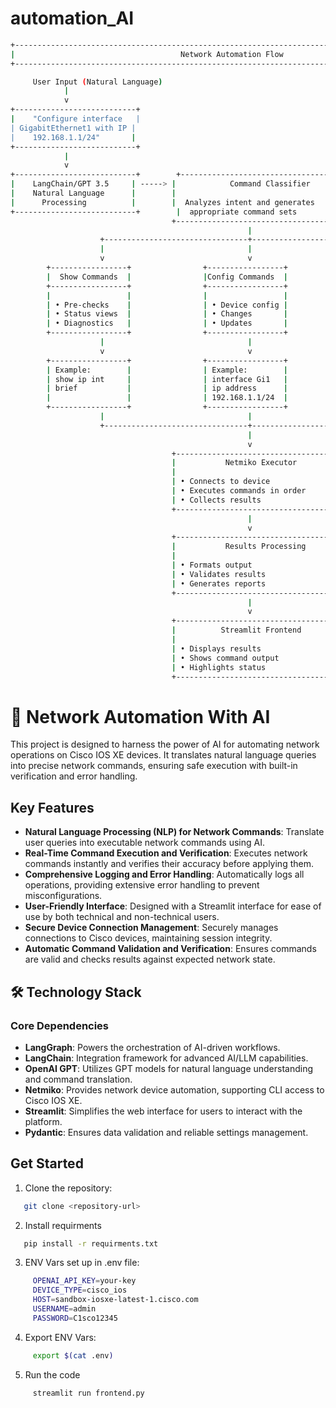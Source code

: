 # automation_AI


```bash
+------------------------------------------------------------------------------------------------+
|                                     Network Automation Flow                                    |
+------------------------------------------------------------------------------------------------+

     User Input (Natural Language)
            |
            v
+---------------------------+
|    "Configure interface   |
| GigabitEthernet1 with IP |
|    192.168.1.1/24"       |
+---------------------------+
            |
            v
+---------------------------+        +----------------------------------------+
|    LangChain/GPT 3.5     | -----> |            Command Classifier          |
|    Natural Language      |        |                                        |
|      Processing          |        |  Analyzes intent and generates         |
+---------------------------+        |  appropriate command sets              |
                                    +----------------------------------------+
                                                     |
                    +--------------------------------+--------------------------------+
                    |                                |                                |
                    v                                v                                v
        +-----------------+                +-----------------+                +-----------------+
        |  Show Commands  |                |Config Commands  |                |Verify Commands |
        +-----------------+                +-----------------+                +-----------------+
        |                 |                |                 |                |                 |
        | • Pre-checks    |                | • Device config |                | • Post-checks   |
        | • Status views  |                | • Changes       |                | • Validation    |
        | • Diagnostics   |                | • Updates       |                | • Confirmation  |
        +-----------------+                +-----------------+                +-----------------+
                    |                                |                                |
                    v                                v                                v
        +-----------------+                +-----------------+                +-----------------+
        | Example:        |                | Example:        |                | Example:        |
        | show ip int     |                | interface Gi1   |                | show run int    |
        | brief           |                | ip address      |                | Gi1             |
        |                 |                | 192.168.1.1/24  |                | ping            |
        +-----------------+                +-----------------+                +-----------------+
                    |                                |                                |
                    +--------------------------------+--------------------------------+
                                                     |
                                                     v
                                    +----------------------------------------+
                                    |           Netmiko Executor             |
                                    |                                        |
                                    | • Connects to device                   |
                                    | • Executes commands in order          |
                                    | • Collects results                     |
                                    +----------------------------------------+
                                                     |
                                                     v
                                    +----------------------------------------+
                                    |           Results Processing           |
                                    |                                        |
                                    | • Formats output                       |
                                    | • Validates results                    |
                                    | • Generates reports                    |
                                    +----------------------------------------+
                                                     |
                                                     v
                                    +----------------------------------------+
                                    |          Streamlit Frontend            |
                                    |                                        |
                                    | • Displays results                     |
                                    | • Shows command output                 |
                                    | • Highlights status                    |
                                    +----------------------------------------+

```
# 🌟 Network Automation With AI

This project is designed to harness the power of AI for automating network operations on Cisco IOS XE devices. It translates natural language queries into precise network commands, ensuring safe execution with built-in verification and error handling.

## Key Features
- **Natural Language Processing (NLP) for Network Commands**: Translate user queries into executable network commands using AI.
- **Real-Time Command Execution and Verification**: Executes network commands instantly and verifies their accuracy before applying them.
- **Comprehensive Logging and Error Handling**: Automatically logs all operations, providing extensive error handling to prevent misconfigurations.
- **User-Friendly Interface**: Designed with a Streamlit interface for ease of use by both technical and non-technical users.
- **Secure Device Connection Management**: Securely manages connections to Cisco devices, maintaining session integrity.
- **Automatic Command Validation and Verification**: Ensures commands are valid and checks results against expected network state.

## 🛠️ Technology Stack

### Core Dependencies
- **LangGraph**: Powers the orchestration of AI-driven workflows.
- **LangChain**: Integration framework for advanced AI/LLM capabilities.
- **OpenAI GPT**: Utilizes GPT models for natural language understanding and command translation.
- **Netmiko**: Provides network device automation, supporting CLI access to Cisco IOS XE.
- **Streamlit**: Simplifies the web interface for users to interact with the platform.
- **Pydantic**: Ensures data validation and reliable settings management.

## Get Started
1. Clone the repository:
```bash
   git clone <repository-url>
```
2. Install requirments
```bash
   pip install -r requirments.txt
```
3. ENV Vars set up in .env file:
```bash
     OPENAI_API_KEY=your-key
     DEVICE_TYPE=cisco_ios
     HOST=sandbox-iosxe-latest-1.cisco.com
     USERNAME=admin
     PASSWORD=C1sco12345
```
4. Export ENV Vars:
```bash
     export $(cat .env)
```
5. Run the code
```bash
     streamlit run frontend.py
```

   
